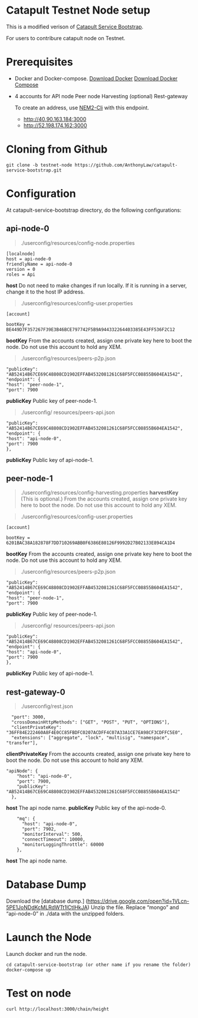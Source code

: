 # Catapult Testnet Node setup
This is a modified verison of [Catapult Service Bootstrap](https://github.com/tech-bureau/catapult-service-bootstrap).

For users to contribure catapult node on Testnet.

# Prerequisites
- Docker and Docker-compose.
    [Download Docker](https://docs.docker.com/install/)
    [Download Docker Compose](https://docs.docker.com/compose/install/)

- 4 accounts for
    API node
    Peer node
    Harvesting (optional)
    Rest-gateway

    To create an address, use [NEM2-Cli](https://www.npmjs.com/package/nem2-cli) with this endpoint.

    - http://40.90.163.184:3000
    - http://52.198.174.162:3000

# Cloning from Github
```
git clone -b testnet-node https://github.com/AnthonyLaw/catapult-service-bootstrap.git
```

# Configuration
At catapult-service-bootstrap directory, do the following configurations:

## api-node-0
> ./userconfig/resources/config-node.properties
```
[localnode]
host = api-node-0
friendlyName = api-node-0
version = 0
roles = Api
```
**host** Do not need to make changes if run locally. If it is running in a server, change it to the host IP address.

> ./userconfig/resources/config-user.properties
```
[account]

bootKey = BE449D7F357267F39E3B46BCE797742F5B9A944332264403385E43FF536F2C12
```
**bootKey** From the accounts created, assign one private key here to boot the node. Do not use this account to hold any XEM.

> ./userconfig/resources/peers-p2p.json
```
"publicKey": "AB52414B67CE69C48808CD1902EFFAB4532081261C68F5FCC08855B604EA1542",
"endpoint": {
"host": "peer-node-1",
"port": 7900
```
**publicKey** Public key of peer-node-1.

>./userconfig/ resources/peers-api.json
```
"publicKey": "AB52414B67CE69C48808CD1902EFFAB4532081261C68F5FCC08855B604EA1542",
"endpoint": {
"host": "api-node-0",
"port": 7900
},
```
**publicKey** Public key of api-node-1.

## peer-node-1
> ./userconfig/resources/config-harvesting.properties
**harvestKey** (This is optional.) From the accounts created, assign one private key here to boot the node. Do not use this account to hold any XEM.

> ./userconfig/resources/config-user.properties
```
[account]

bootKey = 6201BAC38A182878F7DD710269ABB0F6386E80126F9992D27B02133E894CA1D4
```
**bootKey** From the accounts created, assign one private key here to boot the node. Do not use this account to hold any XEM.

> ./userconfig/resources/peers-p2p.json
```
"publicKey": "AB52414B67CE69C48808CD1902EFFAB4532081261C68F5FCC08855B604EA1542",
"endpoint": {
"host": "peer-node-1",
"port": 7900
```
**publicKey** Public key of peer-node-1.

>./userconfig/ resources/peers-api.json
```
"publicKey": "AB52414B67CE69C48808CD1902EFFAB4532081261C68F5FCC08855B604EA1542",
"endpoint": {
"host": "api-node-0",
"port": 7900
},
```
**publicKey** Public key of api-node-1.

## rest-gateway-0
>./userconfig/rest.json
```
  "port": 3000,
  "crossDomainHttpMethods": ["GET", "POST", "PUT", "OPTIONS"],
  "clientPrivateKey": "36FF84E222460A8F4E0CC85FBDFC0207ACDFF4C07A33A1CE7EA98CF3CDFFC5E0",
  "extensions": ["aggregate", "lock", "multisig", "namespace", "transfer"],
```
**clientPrivateKey** From the accounts created, assign one private key here to boot the node. Do not use this account to hold any XEM.

```
"apiNode": {
    "host": "api-node-0",
    "port": 7900,
    "publicKey": "AB52414B67CE69C48808CD1902EFFAB4532081261C68F5FCC08855B604EA1542"
  },
```
**host** The api node name.
**publicKey** Public key of the api-node-0.

```
    "mq": {
      "host": "api-node-0",
      "port": 7902,
      "monitorInterval": 500,
      "connectTimeout": 10000,
      "monitorLoggingThrottle": 60000
    },
```
**host** The api node name.

# Database Dump
Download the [database dump.] (https://drive.google.com/open?id=1VLcn-5PE1JoNDdKcMLRdWTt1lCtIHkJA)
Unzip the file.
Replace “mongo” and “api-node-0” in ./data with the unzipped folders.

# Launch the Node
Launch docker and run the node.

`cd catapult-service-bootstrap (or other name if you rename the folder)`
`docker-compose up`

# Test on node

`curl http://localhost:3000/chain/height`

